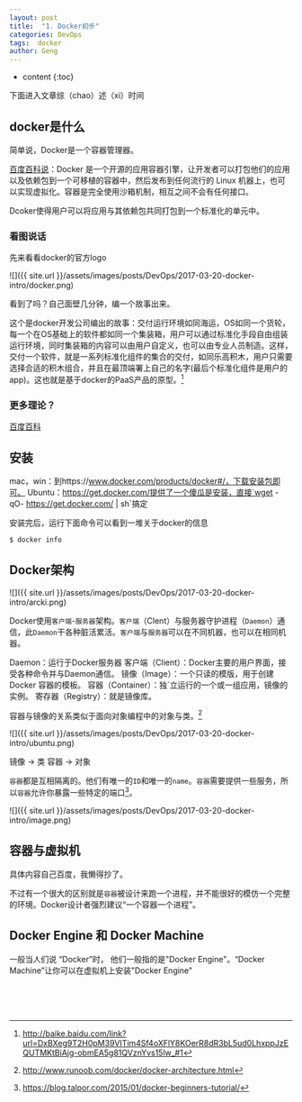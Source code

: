 ```yaml
---
layout: post
title:  "1. Docker初步"
categories: DevOps
tags:  docker
author: Geng
---
```


* content
{:toc}


下面进入文章综（chao）述（xi）时间
## docker是什么
简单说，Docker是一个容器管理器。

[百度百科说](http://baike.baidu.com/link?url=DxBXeg9T2H0pM39VITim4Sf4oXFlY8KOerR8dR3bL5ud0LhxppJzEQUTMKtBiAjg-obmEA5g81QVznYvs15lw_#1)：Docker 是一个开源的应用容器引擎，让开发者可以打包他们的应用以及依赖包到一个可移植的容器中，然后发布到任何流行的 Linux 机器上，也可以实现虚拟化。容器是完全使用沙箱机制，相互之间不会有任何接口。

Dcoker使得用户可以将应用与其依赖包共同打包到一个标准化的单元中。





### 看图说话
先来看看docker的官方logo

![]({{ site.url }}/assets/images/posts/DevOps/2017-03-20-docker-intro/docker.png)

看到了吗？自己面壁几分钟，编一个故事出来。

这个是docker开发公司编出的故事：交付运行环境如同海运，OS如同一个货轮，每一个在OS基础上的软件都如同一个集装箱，用户可以通过标准化手段自由组装运行环境，同时集装箱的内容可以由用户自定义，也可以由专业人员制造。这样，交付一个软件，就是一系列标准化组件的集合的交付，如同乐高积木，用户只需要选择合适的积木组合，并且在最顶端署上自己的名字(最后个标准化组件是用户的app)。这也就是基于docker的PaaS产品的原型。[^1]

### 更多理论？
[百度百科](http://baike.baidu.com/link?url=DxBXeg9T2H0pM39VITim4Sf4oXFlY8KOerR8dR3bL5ud0LhxppJzEQUTMKtBiAjg-obmEA5g81QVznYvs15lw_#1)

## 安装
mac，win：到https://www.docker.com/products/docker#/，下载安装包即可。
Ubuntu：https://get.docker.com/提供了一个傻瓜是安装，直接`wget -qO- https://get.docker.com/ | sh`搞定

安装完后，运行下面命令可以看到一堆关于docker的信息
```bash
$ docker info
```

## Docker架构
![]({{ site.url }}/assets/images/posts/DevOps/2017-03-20-docker-intro/arcki.png)

Docker使用`客户端`-`服务器`架构。`客户端`（Clent）与服务器守护进程（`Daemon`）通信，此`Daemon`干各种脏活累活。`客户端`与`服务器`可以在不同机器，也可以在相同机器。


Daemon：运行于Docker服务器
客户端（Client）：Docker主要的用户界面，接受各种命令并与Daemon通信。
镜像（Image）：一个只读的模版，用于创建 Docker 容器的模板。
容器（Container）：独`立运行的一个或一组应用，镜像的实例。
寄存器（Registry）：就是镜像库。

容器与镜像的关系类似于面向对象编程中的对象与类。[^2]

![]({{ site.url }}/assets/images/posts/DevOps/2017-03-20-docker-intro/ubuntu.png)

镜像 -> 类
容器 -> 对象

`容器`都是互相隔离的。他们有唯一的`ID`和唯一的`name`。`容器`需要提供一些服务，所以`容器`允许你暴露一些特定的端口[^3]。

![]({{ site.url }}/assets/images/posts/DevOps/2017-03-20-docker-intro/image.png)

## 容器与虚拟机
具体内容自己百度，我懒得抄了。

不过有一个很大的区别就是`容器`被设计来跑一个进程，并不能很好的模仿一个完整的环境。Docker设计者强烈建议“一个容器一个进程”。

## Docker Engine 和 Docker Machine
一般当人们说 “Docker”时， 他们一般指的是"Docker Engine"。“Docker Machine”让你可以在虚拟机上安装"Docker Engine"

<br>
<br>
<br>

[^1]:http://baike.baidu.com/link?url=DxBXeg9T2H0pM39VITim4Sf4oXFlY8KOerR8dR3bL5ud0LhxppJzEQUTMKtBiAjg-obmEA5g81QVznYvs15lw_#1
[^2]:http://www.runoob.com/docker/docker-architecture.html
[^3]:https://blog.talpor.com/2015/01/docker-beginners-tutorial/
